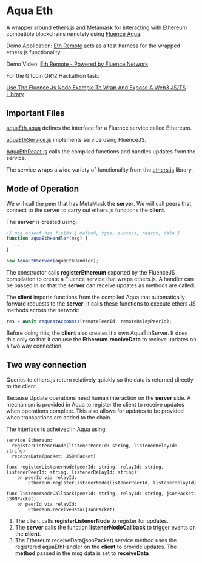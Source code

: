 # Aqua Eth

A wrapper around ethers.js and Metamask for interacting with Ethereum compatible blockchains remotely using [Fluence Aqua](https://fluence.network/).

Demo Application: [Eth Remote](https://eth-remote.web.app/) acts as a test harness for the wrapped ethers.js functionality.

Demo Video: [Eth Remote - Powered by Fluence Network](https://youtu.be/PjqgG5DueWY)

For the Gitcoin GR12 Hackathon task:

[Use The Fluence Js Node Example To Wrap And Expose A Web3 JS/TS Library](https://gitcoin.co/issue/fluencelabs/gitcoin-gr12-hackathon/1/100027204)

## Important Files

[aquaEth.aqua](https://github.com/ben-razor/aqua-eth/blob/main/web/src/aqua/aquaEth.aqua) defines the interface for a Fluence service called Ethereum.

[aquaEthService.js](https://github.com/ben-razor/aqua-eth/blob/main/web/src/js/aquaEthService.js) implements service using FluenceJS.

[AquaEthReact.js](https://github.com/ben-razor/aqua-eth/blob/main/web/src/js/components/AquaEthReact.js) calls the compiled functions and handles updates from the service.

The service wraps a wide variety of functionality from the [ethers.js](https://docs.ethers.io/v5/api/) library.

## Mode of Operation

We will call the peer that has MetaMask the **server**.
We will call peers that connect to the server to carry out ethers.js functions the **client**.

The **server** is created using:

```js
// msg object has fields { method, type, success, reason, data }
function aquaEthHandler(msg) {
  ...
}

new AquaEthServer(aquaEthHandler);
```

The constructor calls **registerEthereum** exported by the FluenceJS compilation to create a Fluence service that wraps ethers.js. A handler can be passed in so that the **server** can receive updates as methods are called.

The **client** imports functions from the compiled Aqua that automatically forward requests to the **server**. It calls these functions to execute ethers JS methods across the network:

```js
res = await requestAccounts(remotePeerId, remoteRelayPeerId);
```

Before doing this, the **client** also creates it's own AquaEthServer. It does this only so that it can use the **Ethereum.receiveData** to recieve updates on a two way connection. 

## Two way connection

Queries to ethers.js return relatively quickly so the data is returned directly to the client.

Because Update operations need human interaction on the **server** side. A mechanism is provided in Aqua to register the client to receive updates when operations complete. This also allows for updates to be provided when transactions are added to the chain.

The interface is acheived in Aqua using:

```aqua
service Ethereum:
  registerListenerNode(listenerPeerId: string, listenerRelayId: string)
  receiveData(packet: JSONPacket)

func registerListenerNode(peerId: string, relayId: string, listenerPeerId: string, listenerRelayId: string):
    on peerId via relayId:
        Ethereum.registerListenerNode(listenerPeerId, listenerRelayId)

func listenerNodeCallback(peerId: string, relayId: string, jsonPacket: JSONPacket):
    on peerId via relayId:
        Ethereum.receiveData(jsonPacket)
```

1. The client calls **registerListenerNode** to register for updates.
2. The **server** calls the function **listenerNodeCallback** to trigger events on the **client**.
3. The Ethereum.receiveData(jsonPacket) service method uses the registered aquaEthHandler on the **client** to provide updates. The **method** passed in the msg data is set to **receiveData**
